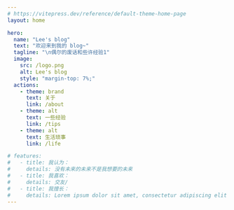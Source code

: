 ```yaml
---
# https://vitepress.dev/reference/default-theme-home-page
layout: home

hero:
  name: "Lee's blog"
  text: "欢迎来到我的 blog~"
  tagline: "\n偶尔的废话和些许经验1"
  image:
    src: /logo.png
    alt: Lee's blog
    style: "margin-top: 7%;"
  actions:
    - theme: brand
      text: 关于
      link: /about
    - theme: alt
      text: 一些经验
      link: /tips
    - theme: alt
      text: 生活琐事
      link: /life

# features:
#   - title: 我认为：
#     details: 没有未来的未来不是我想要的未来
#   - title: 我喜欢：
#     details: 交友/
#   - title: 我擅长：
#     details: Lorem ipsum dolor sit amet, consectetur adipiscing elit
---
```

